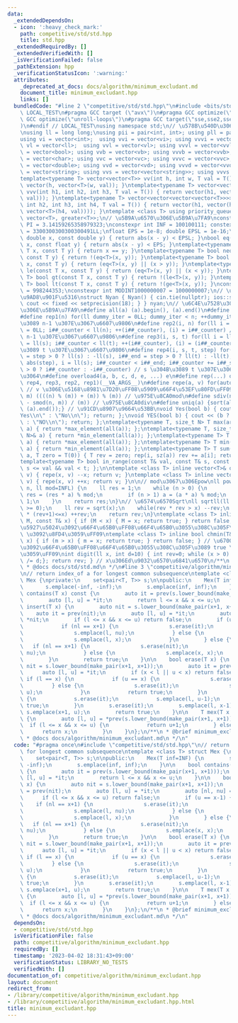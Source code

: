 ```yaml
---
data:
  _extendedDependsOn:
  - icon: ':heavy_check_mark:'
    path: competitive/std/std.hpp
    title: std.hpp
  _extendedRequiredBy: []
  _extendedVerifiedWith: []
  _isVerificationFailed: false
  _pathExtension: hpp
  _verificationStatusIcon: ':warning:'
  attributes:
    _deprecated_at_docs: docs/algorithm/minimum_excludant.md
    document_title: minimum_excludant.hpp
    links: []
  bundledCode: "#line 2 \"competitive/std/std.hpp\"\n#include <bits/stdc++.h>\n#ifndef\
    \ LOCAL_TEST\n#pragma GCC target (\"avx\")\n#pragma GCC optimize(\"O3\")\n#pragma\
    \ GCC optimize(\"unroll-loops\")\n#pragma GCC target(\"sse,sse2,sse3,ssse3,sse4,popcnt,abm,mmx,avx,tune=native\"\
    )\n#endif // LOCAL_TEST\nusing namespace std;\n// \u578B\u540D\u306E\u77ED\u7E2E\
    \nusing ll = long long;\nusing pii = pair<int, int>; using pll = pair<ll, ll>;\n\
    using vi = vector<int>;  using vvi = vector<vi>; using vvvi = vector<vvi>;\nusing\
    \ vl = vector<ll>;  using vvl = vector<vl>; using vvvl = vector<vvl>;\nusing vb\
    \ = vector<bool>; using vvb = vector<vb>; using vvvb = vector<vvb>;\nusing vc\
    \ = vector<char>; using vvc = vector<vc>; using vvvc = vector<vvc>;\nusing vd\
    \ = vector<double>; using vvd = vector<vd>; using vvvd = vector<vvd>;\nusing vs\
    \ = vector<string>; using vvs = vector<vector<string>>; using vvvs = vector<vector<vector<string>>>;\n\
    template<typename T> vector<vector<T>> vv(int h, int w, T val = T()) { return\
    \ vector(h, vector<T>(w, val)); }\ntemplate<typename T> vector<vector<vector<T>>>\
    \ vvv(int h1, int h2, int h3, T val = T()) { return vector(h1, vector(h2, vector<T>(h3,\
    \ val))); }\ntemplate<typename T> vector<vector<vector<vector<T>>>> vvvv(int h1,\
    \ int h2, int h3, int h4, T val = T()) { return vector(h1, vector(h2, vector(h3,\
    \ vector<T>(h4, val)))); }\ntemplate <class T> using priority_queue_min = priority_queue<T,\
    \ vector<T>, greater<T>>;\n// \u5B9A\u6570\u306E\u5B9A\u7FA9\nconstexpr double\
    \ PI = 3.14159265358979323;\nconstexpr int INF = 100100111; constexpr ll INFL\
    \ = 3300300300300300491LL;\nfloat EPS = 1e-8; double EPSL = 1e-16;\nbool eq(const\
    \ double x, const double y) { return abs(x - y) < EPSL; }\nbool eq(const float\
    \ x, const float y) { return abs(x - y) < EPS; }\ntemplate<typename T> bool eq(const\
    \ T x, const T y) { return x == y; }\ntemplate<typename T> bool neq(const T x,\
    \ const T y) { return !(eq<T>(x, y)); }\ntemplate<typename T> bool ge(const T\
    \ x, const T y) { return (eq<T>(x, y) || (x > y)); }\ntemplate<typename T> bool\
    \ le(const T x, const T y) { return (eq<T>(x, y) || (x < y)); }\ntemplate<typename\
    \ T> bool gt(const T x, const T y) { return !(le<T>(x, y)); }\ntemplate<typename\
    \ T> bool lt(const T x, const T y) { return !(ge<T>(x, y)); }\nconstexpr int MODINT998244353\
    \ = 998244353;\nconstexpr int MODINT1000000007 = 1000000007;\n// \u5165\u51FA\u529B\
    \u9AD8\u901F\u5316\nstruct Nyan { Nyan() { cin.tie(nullptr); ios::sync_with_stdio(false);\
    \ cout << fixed << setprecision(18); } } nyan;\n// \u6C4E\u7528\u30DE\u30AF\u30ED\
    \u306E\u5B9A\u7FA9\n#define all(a) (a).begin(), (a).end()\n#define sz(x) ((ll)(x).size())\n\
    #define rep1(n) for(ll dummy_iter = 0LL; dummy_iter < n; ++dummy_iter) // 0 \u304B\
    \u3089 n-1 \u307E\u3067\u6607\u9806\n#define rep2(i, n) for(ll i = 0LL, i##_counter\
    \ = 0LL; i##_counter < ll(n); ++(i##_counter), (i) = i##_counter) // 0 \u304B\u3089\
    \ n-1 \u307E\u3067\u6607\u9806\n#define rep3(i, s, t) for(ll i = ll(s), i##_counter\
    \ = ll(s); i##_counter < ll(t); ++(i##_counter), (i) = (i##_counter)) // s \u304B\
    \u3089 t \u307E\u3067\u6607\u9806\n#define rep4(i, s, t, step) for(ll i##_counter\
    \ = step > 0 ? ll(s) : -ll(s), i##_end = step > 0 ? ll(t) : -ll(t), i##_step =\
    \ abs(step), i = ll(s); i##_counter < i##_end; i##_counter += i##_step, i = step\
    \ > 0 ? i##_counter : -i##_counter) // s \u304B\u3089 t \u307E\u3067 step\u305A\
    \u3064\n#define overload4(a, b, c, d, e, ...) e\n#define rep(...) overload4(__VA_ARGS__,\
    \ rep4, rep3, rep2, rep1)(__VA_ARGS__)\n#define repe(a, v) for(auto& a : (v))\
    \ // v \u306E\u5168\u8981\u7D20\uFF08\u5909\u66F4\u53EF\u80FD\uFF09\n#define smod(n,\
    \ m) ((((n) % (m)) + (m)) % (m)) // \u975E\u8CA0mod\n#define sdiv(n, m) (((n)\
    \ - smod(n, m)) / (m)) // \u975E\u8CA0div\n#define uniq(a) {sort(all(a)); (a).erase(unique(all(a)),\
    \ (a).end());} // \u91CD\u8907\u9664\u53BB\nvoid Yes(bool b) { cout << (b ? \"\
    Yes\\n\" : \"No\\n\"); return; };\nvoid YES(bool b) { cout << (b ? \"YES\\n\"\
    \ : \"NO\\n\"); return; };\ntemplate<typename T, size_t N> T max(array<T, N>&\
    \ a) { return *max_element(all(a)); };\ntemplate<typename T, size_t N> T min(array<T,\
    \ N>& a) { return *min_element(all(a)); };\ntemplate<typename T> T max(vector<T>&\
    \ a) { return *max_element(all(a)); };\ntemplate<typename T> T min(vector<T>&\
    \ a) { return *min_element(all(a)); };\ntemplate<typename T> T sum(vector<T>&\
    \ a, T zero = T(0)) { T rev = zero; rep(i, sz(a)) rev += a[i]; return rev; };\n\
    template<typename T> bool in_range(const T& val, const T& s, const T& t) { return\
    \ s <= val && val < t; };\n\ntemplate <class T> inline vector<T>& operator--(vector<T>&\
    \ v) { repe(x, v) --x; return v; }\ntemplate <class T> inline vector<T>& operator++(vector<T>&\
    \ v) { repe(x, v) ++x; return v; }\n\n// mod\u3067\u306Epow\nll powm(ll a, ll\
    \ n, ll mod=INFL) {\n    ll res = 1;\n    while (n > 0) {\n        if (n & 1)\
    \ res = (res * a) % mod;\n        if (n > 1) a = (a * a) % mod;\n        n >>=\
    \ 1;\n    }\n    return res;\n}\n// \u6574\u6570Sqrt\nll sqrtll(ll x) {\n    assert(x\
    \ >= 0);\n    ll rev = sqrt(x);\n    while(rev * rev > x) --rev;\n    while((rev+1)\
    \ * (rev+1)<=x) ++rev;\n    return rev;\n}\ntemplate <class T> inline bool chmax(T&\
    \ M, const T& x) { if (M < x) { M = x; return true; } return false; } // \u6700\
    \u5927\u5024\u3092\u66F4\u65B0\uFF08\u66F4\u65B0\u3055\u308C\u305F\u3089 true\
    \ \u3092\u8FD4\u3059\uFF09\ntemplate <class T> inline bool chmin(T& m, const T&\
    \ x) { if (m > x) { m = x; return true; } return false; } // \u6700\u5C0F\u5024\
    \u3092\u66F4\u65B0\uFF08\u66F4\u65B0\u3055\u308C\u305F\u3089 true \u3092\u8FD4\
    \u3059\uFF09\nint digit(ll x, int d=10) { int rev=0; while (x > 0) { rev++; x\
    \ /= d;}; return rev; } // x\u306Ed\u9032\u6570\u6841\u6570\n/**\n * @brief std.hpp\n\
    \ * @docs docs/std/std.md\n */\n#line 3 \"competitive/algorithm/minimum_excludant.hpp\"\
    \n// return index_of a for longest common subsequence\ntemplate <class T> struct\
    \ Mex {\nprivate:\n    set<pair<T, T>> s;\n\npublic:\n    Mex(T inf=INF) {\n \
    \       s.emplace(-inf, -inf);\n        s.emplace(inf, inf);\n    }\n\n    bool\
    \ contains(T x) const {\n        auto it = prev(s.lower_bound(make_pair(x+1, x+1)));\n\
    \        auto [l, u] = *it;\n        return l <= x && x <= u;\n    }\n\n    bool\
    \ insert(T x) {\n        auto nit = s.lower_bound(make_pair(x+1, x+1));\n    \
    \    auto it = prev(nit);\n        auto [l, u] = *it;\n        auto [nl, nu] =\
    \ *nit;\n        if (l <= x && x <= u) return false;\n        if (u == x-1) {\n\
    \            if (nl == x+1) {\n                s.erase(it);\n                s.erase(nit);\n\
    \                s.emplace(l, nu);\n            } else {\n                s.erase(it);\n\
    \                s.emplace(l, x);\n            }\n        } else {\n         \
    \   if (nl == x+1) {\n                s.erase(nit);\n                s.emplace(x,\
    \ nu);\n            } else {\n                s.emplace(x, x);\n            }\n\
    \        }\n        return true;\n    }\n\n    bool erase(T x) {\n        auto\
    \ nit = s.lower_bound(make_pair(x+1, x+1));\n        auto it = prev(nit);\n  \
    \      auto [l, u] = *it;\n        if (x < l || u < x) return false;\n       \
    \ if (l == x) {\n            if (u == x) {\n                s.erase(it);\n   \
    \         } else {\n                s.erase(it);\n                s.emplace(l+1,\
    \ u);\n            }\n            return true;\n        }\n        if (u == x)\
    \ {\n            s.erase(it);\n            s.emplace(l, u-1);\n            return\
    \ true;\n        }\n        s.erase(it);\n        s.emplace(l, x-1);\n       \
    \ s.emplace(x+1, u);\n        return true;\n    }\n\n    T mex(T x = 0) const\
    \ {\n        auto [l, u] = *prev(s.lower_bound(make_pair(x+1, x+1)));\n      \
    \  if (l <= x && x <= u) {\n            return u+1;\n        } else {\n      \
    \      return x;\n        }\n    }\n};\n/**\n * @brief minimum_excludant.hpp\n\
    \ * @docs docs/algorithm/minimum_excludant.md\n */\n"
  code: "#pragma once\n#include \"competitive/std/std.hpp\"\n// return index_of a\
    \ for longest common subsequence\ntemplate <class T> struct Mex {\nprivate:\n\
    \    set<pair<T, T>> s;\n\npublic:\n    Mex(T inf=INF) {\n        s.emplace(-inf,\
    \ -inf);\n        s.emplace(inf, inf);\n    }\n\n    bool contains(T x) const\
    \ {\n        auto it = prev(s.lower_bound(make_pair(x+1, x+1)));\n        auto\
    \ [l, u] = *it;\n        return l <= x && x <= u;\n    }\n\n    bool insert(T\
    \ x) {\n        auto nit = s.lower_bound(make_pair(x+1, x+1));\n        auto it\
    \ = prev(nit);\n        auto [l, u] = *it;\n        auto [nl, nu] = *nit;\n  \
    \      if (l <= x && x <= u) return false;\n        if (u == x-1) {\n        \
    \    if (nl == x+1) {\n                s.erase(it);\n                s.erase(nit);\n\
    \                s.emplace(l, nu);\n            } else {\n                s.erase(it);\n\
    \                s.emplace(l, x);\n            }\n        } else {\n         \
    \   if (nl == x+1) {\n                s.erase(nit);\n                s.emplace(x,\
    \ nu);\n            } else {\n                s.emplace(x, x);\n            }\n\
    \        }\n        return true;\n    }\n\n    bool erase(T x) {\n        auto\
    \ nit = s.lower_bound(make_pair(x+1, x+1));\n        auto it = prev(nit);\n  \
    \      auto [l, u] = *it;\n        if (x < l || u < x) return false;\n       \
    \ if (l == x) {\n            if (u == x) {\n                s.erase(it);\n   \
    \         } else {\n                s.erase(it);\n                s.emplace(l+1,\
    \ u);\n            }\n            return true;\n        }\n        if (u == x)\
    \ {\n            s.erase(it);\n            s.emplace(l, u-1);\n            return\
    \ true;\n        }\n        s.erase(it);\n        s.emplace(l, x-1);\n       \
    \ s.emplace(x+1, u);\n        return true;\n    }\n\n    T mex(T x = 0) const\
    \ {\n        auto [l, u] = *prev(s.lower_bound(make_pair(x+1, x+1)));\n      \
    \  if (l <= x && x <= u) {\n            return u+1;\n        } else {\n      \
    \      return x;\n        }\n    }\n};\n/**\n * @brief minimum_excludant.hpp\n\
    \ * @docs docs/algorithm/minimum_excludant.md\n */\n"
  dependsOn:
  - competitive/std/std.hpp
  isVerificationFile: false
  path: competitive/algorithm/minimum_excludant.hpp
  requiredBy: []
  timestamp: '2023-04-02 18:31:43+09:00'
  verificationStatus: LIBRARY_NO_TESTS
  verifiedWith: []
documentation_of: competitive/algorithm/minimum_excludant.hpp
layout: document
redirect_from:
- /library/competitive/algorithm/minimum_excludant.hpp
- /library/competitive/algorithm/minimum_excludant.hpp.html
title: minimum_excludant.hpp
---
```

